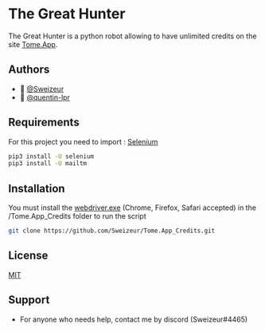 
# The Great Hunter

The Great Hunter is a python robot allowing to have unlimited credits on the site [Tome.App](https://tome.app/).




## Authors

- 👤 [@Sweizeur](https://github.com/sweizeur)
- 👤 [@quentin-lpr](https://github.com/quentin-lpr)


## Requirements

For this project you need to import : [Selenium](https://github.com/SeleniumHQ/selenium)

```bash
pip3 install -U selenium
pip3 install -U mailtm
```
## Installation

You must install the [webdriver.exe](https://selenium-python.readthedocs.io/installation.html) (Chrome, Firefox, Safari accepted) in the /Tome.App_Credits folder to run the script

```bash
git clone https://github.com/Sweizeur/Tome.App_Credits.git
```

## License

[MIT](https://choosealicense.com/licenses/mit/)


## Support

- For anyone who needs help, contact me by discord (Sweizeur#4465)
